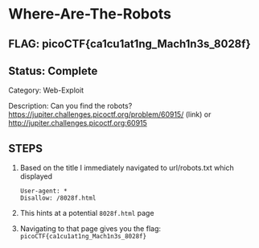# Where-Are-The-Robots

## FLAG: picoCTF{ca1cu1at1ng_Mach1n3s_8028f}

## Status: Complete

Category: Web-Exploit

Description: Can you find the robots? <https://jupiter.challenges.picoctf.org/problem/60915/> (link) or <http://jupiter.challenges.picoctf.org:60915>

## STEPS

1. Based on the title I immediately navigated to url/robots.txt which displayed

    ```text
    User-agent: *
    Disallow: /8028f.html
    ```

2. This hints at a potential `8028f.html` page
3. Navigating to that page gives you the flag: `picoCTF{ca1cu1at1ng_Mach1n3s_8028f}`
